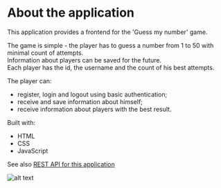 <a name="readme-top"></a>

# About the application

This application provides a frontend for the 'Guess my number' game.
<p>
The game is simple - the player has to guess a number from 1 to 50 with minimal count of attempts.<br />
Information about players can be saved for the future.<br />
Each player has the id, the username and the count of his best attempts.<br />
  
The player can:
<ul>
<li>register, login and logout using basic authentication;</li>
<li>receive and save information about himself;</li>
<li>receive information about players with the best result.</li>
</ul>

Built with:
<ul>
<li>HTML</li>
<li>CSS</li>
<li>JavaScript</li>
</ul>

See also <a href="https://github.com/lukesukhanov/guess-number-game-api">REST API for this application</a>

![alt text](https://github.com/lukesukhanov/guess-number-game-frontend/blob/release-1.0/screenshot.png?raw=true)
